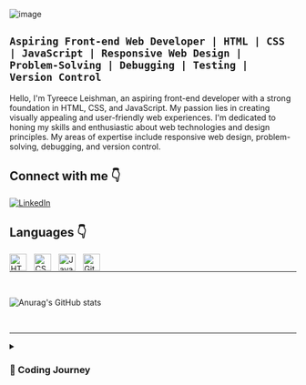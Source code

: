 ![image](https://github.com/Tyreece-Leishman/Tyreece-Leishman/assets/116001061/19a2df72-8a7b-4ebf-9a42-233956f4f1d4)




**`Aspiring Front-end Web Developer | HTML | CSS | JavaScript | Responsive Web Design | Problem-Solving | Debugging | Testing | Version Control`**
---

Hello, I'm Tyreece Leishman, an aspiring front-end developer with a strong foundation in HTML, CSS, and JavaScript. My passion lies in creating visually appealing and user-friendly web experiences. I'm dedicated to honing my skills and enthusiastic about web technologies and design principles. My areas of expertise include responsive web design, problem-solving, debugging, and version control.

<h2>Connect with me 👇</h2>
<p align="left">
  <a href="https://www.linkedin.com/in/tyreece-leishman/" target="blank">
    <img align="center" src="https://img.shields.io/badge/LinkedIn-0077B5?style=for-the-badge&logo=linkedin&logoColor=white" alt="LinkedIn" />
  </a>
</p>

<h2>Languages 👇</h2>
<img align="left" alt="HTML" width="30px" style="padding-right:10px;" src="https://cdn.jsdelivr.net/gh/devicons/devicon/icons/html5/html5-plain.svg" />
<img align="left" alt="CSS" width="30px" style="padding-right:10px;" src="https://cdn.jsdelivr.net/gh/devicons/devicon/icons/css3/css3-plain.svg" />
<img align="left" alt="JavaScript" width="30px" style="padding-right:10px;" src="https://cdn.jsdelivr.net/gh/devicons/devicon/icons/javascript/javascript-plain.svg" />
<img align="left" alt="Git" width="30px" style="padding-right:10px;" src="https://cdn.jsdelivr.net/gh/devicons/devicon/icons/git/git-original.svg" />
<br />

---

<br />

![Anurag's GitHub stats](https://github-readme-stats.vercel.app/api?username=tyreece-leishman&show_icons=true&theme=transparent)

<br />

---

<details>
  <summary><h3>🧠 Coding Journey</h3></summary>
My coding journey began when I right-clicked to inspect an element for the first time, without fully understanding its significance. I then searched online and learned how to modify text and change colors on a website. It was an exciting way to impress my friends. However, when I refreshed the page, all my changes reverted to their original state. This piqued my interest in creating my own website. I turned to Google for guidance on how to build a website for beginners, and that's when I discovered FreeCodeCamp. This website provided a step-by-step guide to web development, and it was there that I learned HTML and CSS. I also turned to YouTube to explore what more I could do with these languages, and that's when I stumbled upon the FreeCodeCamp YouTube channel, which proved to be a great resource that I continue to use. As I progressed, I started working on independent projects to enhance my skills. Finally, I purchased a book titled 'Responsive Web Design,' and I'm currently working through the exercises in the book to learn best practices for responsive web design.
</details>
